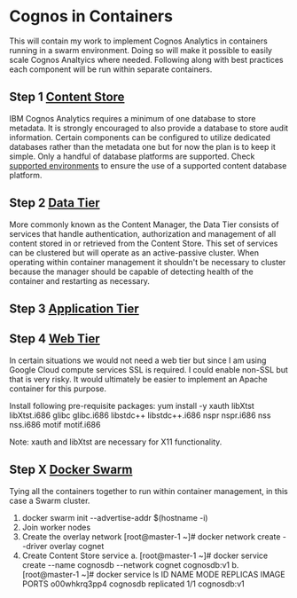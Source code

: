 # Cognos in Containers
This will contain my work to implement Cognos Analytics in containers running in a swarm environment. Doing so will make it possible to easily scale Cognos Analtyics where needed. Following along with best practices each component will be run within separate containers.

## Step 1 [Content Store](Content_Store.md)
IBM Cognos Analytics requires a minimum of one database to store metadata. It is strongly encouraged to also provide a database to store audit information. Certain components can be configured to utilize dedicated databases rather than the metadata one but for now the plan is to keep it simple. Only a handful of database platforms are supported. Check [supported environments](https://www.ibm.com/support/pages/ibm-cognos-analytics-premises-111x-supported-software-environments) to ensure the use of a supported content database platform.

## Step 2 [Data Tier](Data_Tier.md)
More commonly known as the Content Manager, the Data Tier consists of services that handle authentication, authorization and management of all content stored in or retrieved from the Content Store. This set of services can be clustered but will operate as an active-passive cluster. When operating within container management it shouldn't be necessary to cluster because the manager should be capable of detecting health of the container and restarting as necessary.

## Step 3 [Application Tier](App_Tier.md)

## Step 4 [Web Tier](Web_Tier.md)
In certain situations we would not need a web tier but since I am using Google Cloud compute services SSL is required. I could enable non-SSL but that is very risky. It would ultimately be easier to implement an Apache container for this purpose.


Install following pre-requisite packages:
yum install -y xauth libXtst libXtst.i686 glibc glibc.i686 libstdc++ libstdc++.i686 nspr nspr.i686 nss nss.i686 motif motif.i686

Note: xauth and libXtst are necessary for X11 functionality.

## Step X [Docker Swarm](Docker_Swarm.md)
Tying all the containers together to run within container management, in this case a Swarm cluster.

1. docker swarm init --advertise-addr $(hostname -i)
2. Join worker nodes
3. Create the overlay network
[root@master-1 ~]# docker network create --driver overlay cognet
4. Create Content Store service
    a. [root@master-1 ~]# docker service create --name cognosdb --network cognet cognosdb:v1
    b. [root@master-1 ~]# docker service ls
ID                  NAME                MODE                REPLICAS            IMAGE               PORTS
o00whkrq3pp4        cognosdb            replicated          1/1                 cognosdb:v1

